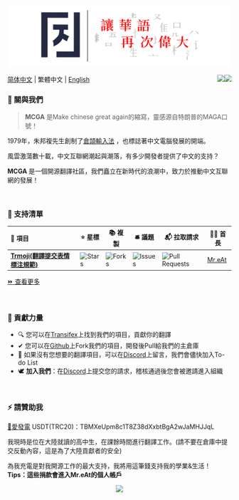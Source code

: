 ![Slogan-閥體](https://raw.githubusercontent.com/MCGA1976/.github/main/img/Slogan-閥體.png)

 [简体中文](https://github.com/MCGA1976/.github/blob/main/profile/README.md) | 繁體中文 | [English](https://github.com/MCGA1976/.github/blob/main/profile/README_en.md)
<a href="https://discord.com/channels/1223212822679392276" target="_blank"><img src="https://img.shields.io/badge/Discord-0077B5?style=for-the-badge&logo=Discord&logoColor=white" align = "right"/></a>
<a href="https://explore.transifex.com/mcga" target="_blank"><img src="https://img.shields.io/badge/transifex-%23FFFFFF.svg?style=for-the-badge&logo=transifex&logoColor=blue" align = "right"/></a>


### 👋 關與我們

> **MCGA** 是Make chinese great again的縮寫，靈感源自特朗普的MAGA口號！

1979年，朱邦複先生創制了[倉頡輸入法](https://zh.wikipedia.org/wiki/倉頡輸入法) ，也標誌著中文電腦發展的開端。

風雲激蕩數十載，中文互聯網潮起與潮落，有多少開發者提供了中文的支持？

**MCGA** 是一個開源翻譯社區，我們矗立在新時代的浪潮中，致力於推動中文互聯網的發展！

<br />

### 🧩 支持清單

| **🎁 項目**                                                   | **⭐ 星標**                                                   | **📚 複製**                                                   | **🛎 議題**                                                   | **📬 拉取請求**                                               | **🐱‍👤 首長**                          |
| :----------------------------------------------------------- | ------------------------------------------------------------ | ------------------------------------------------------------ | ------------------------------------------------------------ | ------------------------------------------------------------ | ------------------------------------ |
| [**Trmoji(翻譯提交表情標注規範)**](https://github.com/MCGA1976/trmoji) | ![Stars](https://img.shields.io/github/stars/MCGA1976/trmoji?style==flat-square&labelColor=343b41) | ![Forks](https://img.shields.io/github/forks/MCGA1976/trmoji?style==flat-square&labelColor=343b41) | ![Issues](https://img.shields.io/github/issues/MCGA1976/trmoji?style==flat-square&labelColor=343b41) | ![Pull Requests](https://img.shields.io/github/issues-pr/MCGA1976/trmoji?style==flat-square&labelColor=343b41) | [Mr.eAt](https://github.com/MreAtKC) |

[⏩ 查看更多](https://github.com/MCGA1976/.github/blob/main/Project%20List.md)

<br />

### 💏 貢獻力量

- 🔍 您可以在[Transifex](https://explore.transifex.com)上找到我們的項目，貢獻你的翻譯
- ✔ 您可以在[Github](https://github.com/MCGA1976)上Fork我們的項目，開發後Pull給我們的主倉庫
- 🤯 如果沒有您想要的翻譯項目，可以在[Discord](https://discord.com/channels/1223212822679392276)上留言，我們會儘快加入To-do List
- 🕊 **加入我們**：在[Discord](https://discord.com/channels/1223212822679392276)上提交您的請求，稽核通過後您會被邀請進入組織

<br />

### ⚡ 請贊助我

[🙏愛發電](https://afdian.net/@MreAt)  USDT(TRC20)：TBMXeUpm8c1T8Z38dXxbtBgA2wJaMHJJqL

我現時是位在大陸就讀的高中生，在課餘時間進行翻譯工作。(請不要在倉庫中提交反動內容，這是為了大陸貢獻者的安全)

 為我充電是對我開源工作的最大支持，我將用這筆錢支持我的學業&生活！ **Tips：這些捐款會進入Mr.eAt的個人帳戶**

<p align="center">
  <img src="https://count.getloli.com/get/@MCGA1976">
</p>


